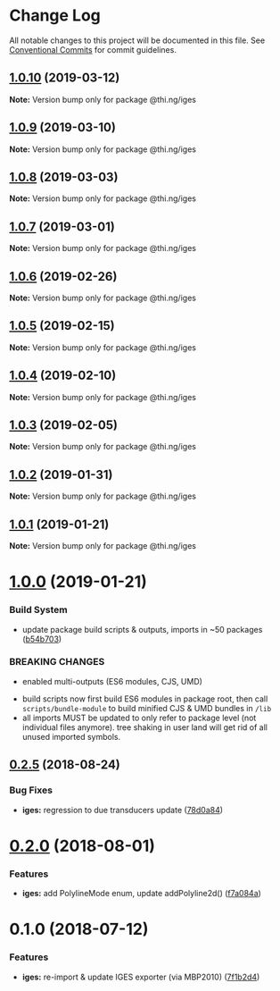 # Change Log

All notable changes to this project will be documented in this file.
See [Conventional Commits](https://conventionalcommits.org) for commit guidelines.

## [1.0.10](https://github.com/thi-ng/umbrella/compare/@thi.ng/iges@1.0.9...@thi.ng/iges@1.0.10) (2019-03-12)

**Note:** Version bump only for package @thi.ng/iges





## [1.0.9](https://github.com/thi-ng/umbrella/compare/@thi.ng/iges@1.0.8...@thi.ng/iges@1.0.9) (2019-03-10)

**Note:** Version bump only for package @thi.ng/iges





## [1.0.8](https://github.com/thi-ng/umbrella/compare/@thi.ng/iges@1.0.7...@thi.ng/iges@1.0.8) (2019-03-03)

**Note:** Version bump only for package @thi.ng/iges





## [1.0.7](https://github.com/thi-ng/umbrella/compare/@thi.ng/iges@1.0.6...@thi.ng/iges@1.0.7) (2019-03-01)

**Note:** Version bump only for package @thi.ng/iges





## [1.0.6](https://github.com/thi-ng/umbrella/compare/@thi.ng/iges@1.0.5...@thi.ng/iges@1.0.6) (2019-02-26)

**Note:** Version bump only for package @thi.ng/iges





## [1.0.5](https://github.com/thi-ng/umbrella/compare/@thi.ng/iges@1.0.4...@thi.ng/iges@1.0.5) (2019-02-15)

**Note:** Version bump only for package @thi.ng/iges





## [1.0.4](https://github.com/thi-ng/umbrella/compare/@thi.ng/iges@1.0.3...@thi.ng/iges@1.0.4) (2019-02-10)

**Note:** Version bump only for package @thi.ng/iges





## [1.0.3](https://github.com/thi-ng/umbrella/compare/@thi.ng/iges@1.0.2...@thi.ng/iges@1.0.3) (2019-02-05)

**Note:** Version bump only for package @thi.ng/iges





## [1.0.2](https://github.com/thi-ng/umbrella/compare/@thi.ng/iges@1.0.1...@thi.ng/iges@1.0.2) (2019-01-31)

**Note:** Version bump only for package @thi.ng/iges





## [1.0.1](https://github.com/thi-ng/umbrella/compare/@thi.ng/iges@1.0.0...@thi.ng/iges@1.0.1) (2019-01-21)

**Note:** Version bump only for package @thi.ng/iges





# [1.0.0](https://github.com/thi-ng/umbrella/compare/@thi.ng/iges@0.2.30...@thi.ng/iges@1.0.0) (2019-01-21)


### Build System

* update package build scripts & outputs, imports in ~50 packages ([b54b703](https://github.com/thi-ng/umbrella/commit/b54b703))


### BREAKING CHANGES

* enabled multi-outputs (ES6 modules, CJS, UMD)

- build scripts now first build ES6 modules in package root, then call
  `scripts/bundle-module` to build minified CJS & UMD bundles in `/lib`
- all imports MUST be updated to only refer to package level
  (not individual files anymore). tree shaking in user land will get rid of
  all unused imported symbols.


<a name="0.2.5"></a>
## [0.2.5](https://github.com/thi-ng/umbrella/compare/@thi.ng/iges@0.2.4...@thi.ng/iges@0.2.5) (2018-08-24)


### Bug Fixes

* **iges:** regression to due transducers update ([78d0a84](https://github.com/thi-ng/umbrella/commit/78d0a84))


<a name="0.2.0"></a>
# [0.2.0](https://github.com/thi-ng/umbrella/compare/@thi.ng/iges@0.1.4...@thi.ng/iges@0.2.0) (2018-08-01)


### Features

* **iges:** add PolylineMode enum, update addPolyline2d() ([f7a084a](https://github.com/thi-ng/umbrella/commit/f7a084a))


<a name="0.1.0"></a>
# 0.1.0 (2018-07-12)


### Features

* **iges:** re-import & update IGES exporter (via MBP2010) ([7f1b2d4](https://github.com/thi-ng/umbrella/commit/7f1b2d4))
